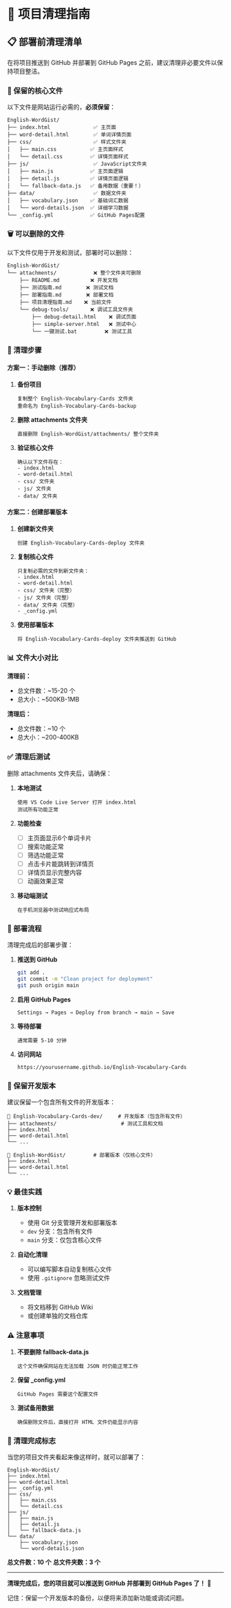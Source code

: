 # 🧹 项目清理指南

## 📋 部署前清理清单

在将项目推送到 GitHub 并部署到 GitHub Pages 之前，建议清理非必要文件以保持项目整洁。

### 🎯 保留的核心文件

以下文件是网站运行必需的，**必须保留**：

```
English-WordGist/
├── index.html              ✅ 主页面
├── word-detail.html        ✅ 单词详情页面
├── css/                    ✅ 样式文件夹
│   ├── main.css           ✅ 主页面样式
│   └── detail.css         ✅ 详情页面样式
├── js/                     ✅ JavaScript文件夹
│   ├── main.js            ✅ 主页面逻辑
│   ├── detail.js          ✅ 详情页面逻辑
│   └── fallback-data.js   ✅ 备用数据（重要！）
├── data/                   ✅ 数据文件夹
│   ├── vocabulary.json    ✅ 基础词汇数据
│   └── word-details.json  ✅ 详细学习数据
└── _config.yml            ✅ GitHub Pages配置
```

### 🗑️ 可以删除的文件

以下文件仅用于开发和测试，部署时可以删除：

```
English-WordGist/
└── attachments/            ❌ 整个文件夹可删除
    ├── README.md          ❌ 开发文档
    ├── 测试指南.md        ❌ 测试文档
    ├── 部署指南.md        ❌ 部署文档
    ├── 项目清理指南.md    ❌ 当前文件
    └── debug-tools/       ❌ 调试工具文件夹
        ├── debug-detail.html    ❌ 调试页面
        ├── simple-server.html   ❌ 测试中心
        └── 一键测试.bat         ❌ 测试工具
```

### 🔄 清理步骤

#### 方案一：手动删除（推荐）

1. **备份项目**
   ```
   复制整个 English-Vocabulary-Cards 文件夹
   重命名为 English-Vocabulary-Cards-backup
   ```

2. **删除 attachments 文件夹**
   ```
   直接删除 English-WordGist/attachments/ 整个文件夹
   ```

3. **验证核心文件**
   ```
   确认以下文件存在：
   - index.html
   - word-detail.html
   - css/ 文件夹
   - js/ 文件夹
   - data/ 文件夹
   ```

#### 方案二：创建部署版本

1. **创建新文件夹**
   ```
   创建 English-Vocabulary-Cards-deploy 文件夹
   ```

2. **复制核心文件**
   ```
   只复制必需的文件到新文件夹：
   - index.html
   - word-detail.html
   - css/ 文件夹（完整）
   - js/ 文件夹（完整）
   - data/ 文件夹（完整）
   - _config.yml
   ```

3. **使用部署版本**
   ```
   将 English-Vocabulary-Cards-deploy 文件夹推送到 GitHub
   ```

### 📊 文件大小对比

**清理前：**
- 总文件数：~15-20 个
- 总大小：~500KB-1MB

**清理后：**
- 总文件数：~10 个
- 总大小：~200-400KB

### ✅ 清理后测试

删除 attachments 文件夹后，请确保：

1. **本地测试**
   ```
   使用 VS Code Live Server 打开 index.html
   测试所有功能正常
   ```

2. **功能检查**
   - [ ] 主页面显示6个单词卡片
   - [ ] 搜索功能正常
   - [ ] 筛选功能正常
   - [ ] 点击卡片能跳转到详情页
   - [ ] 详情页显示完整内容
   - [ ] 动画效果正常

3. **移动端测试**
   ```
   在手机浏览器中测试响应式布局
   ```

### 🚀 部署流程

清理完成后的部署步骤：

1. **推送到 GitHub**
   ```bash
   git add .
   git commit -m "Clean project for deployment"
   git push origin main
   ```

2. **启用 GitHub Pages**
   ```
   Settings → Pages → Deploy from branch → main → Save
   ```

3. **等待部署**
   ```
   通常需要 5-10 分钟
   ```

4. **访问网站**
   ```
   https://yourusername.github.io/English-Vocabulary-Cards
   ```

### 🔧 保留开发版本

建议保留一个包含所有文件的开发版本：

```
📁 English-Vocabulary-Cards-dev/     # 开发版本（包含所有文件）
├── attachments/                     # 测试工具和文档
├── index.html
├── word-detail.html
└── ...

📁 English-WordGist/         # 部署版本（仅核心文件）
├── index.html
├── word-detail.html
└── ...
```

### 💡 最佳实践

1. **版本控制**
   - 使用 Git 分支管理开发和部署版本
   - `dev` 分支：包含所有文件
   - `main` 分支：仅包含核心文件

2. **自动化清理**
   - 可以编写脚本自动复制核心文件
   - 使用 `.gitignore` 忽略测试文件

3. **文档管理**
   - 将文档移到 GitHub Wiki
   - 或创建单独的文档仓库

### ⚠️ 注意事项

1. **不要删除 fallback-data.js**
   ```
   这个文件确保网站在无法加载 JSON 时仍能正常工作
   ```

2. **保留 _config.yml**
   ```
   GitHub Pages 需要这个配置文件
   ```

3. **测试备用数据**
   ```
   确保删除文件后，直接打开 HTML 文件仍能显示内容
   ```

### 🎯 清理完成标志

当您的项目文件夹看起来像这样时，就可以部署了：

```
English-WordGist/
├── index.html
├── word-detail.html
├── _config.yml
├── css/
│   ├── main.css
│   └── detail.css
├── js/
│   ├── main.js
│   ├── detail.js
│   └── fallback-data.js
└── data/
    ├── vocabulary.json
    └── word-details.json
```

**总文件数：10 个**
**总文件夹数：3 个**

---

**清理完成后，您的项目就可以推送到 GitHub 并部署到 GitHub Pages 了！** 🚀

记住：保留一个开发版本的备份，以便将来添加新功能或调试问题。